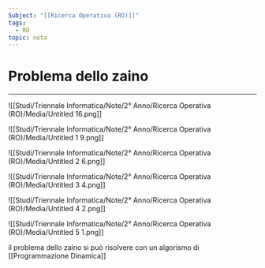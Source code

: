 ```yaml
---
Subject: "[[Ricerca Operativa (RO)]]"
tags:
  - RO
topic: nota
---
```


# Problema dello zaino
---

![[Studi/Triennale Informatica/Note/2° Anno/Ricerca Operativa (RO)/Media/Untitled 16.png]]

![[Studi/Triennale Informatica/Note/2° Anno/Ricerca Operativa (RO)/Media/Untitled 1 9.png]]

![[Studi/Triennale Informatica/Note/2° Anno/Ricerca Operativa (RO)/Media/Untitled 2 6.png]]

![[Studi/Triennale Informatica/Note/2° Anno/Ricerca Operativa (RO)/Media/Untitled 3 4.png]]

![[Studi/Triennale Informatica/Note/2° Anno/Ricerca Operativa (RO)/Media/Untitled 4 2.png]]

![[Studi/Triennale Informatica/Note/2° Anno/Ricerca Operativa (RO)/Media/Untitled 5 1.png]]

il problema dello zaino si può risolvere con un algorismo di [[Programmazione Dinamica]]